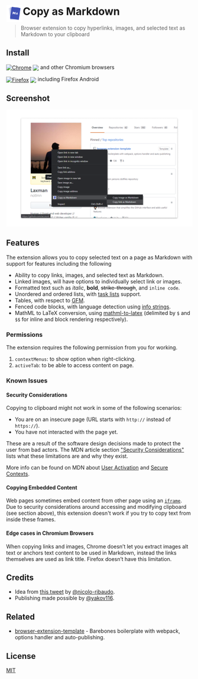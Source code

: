 # <img src="source/copy-as-markdown.png" width="45" align="left"> Copy as Markdown

> Browser extension to copy hyperlinks, images, and selected text as Markdown to your clipboard

## Install

[<img src="https://raw.githubusercontent.com/alrra/browser-logos/90fdf03c/src/chrome/chrome.svg" width="48" alt="Chrome" valign="middle">][link-chrome] [<img valign="middle" src="https://img.shields.io/chrome-web-store/v/nlaionblcaejecbkcillglodmmfhjhfi.svg?label=%20">][link-chrome] and other Chromium browsers

[<img src="https://raw.githubusercontent.com/alrra/browser-logos/90fdf03c/src/firefox/firefox.svg" width="48" alt="Firefox" valign="middle">][link-firefox] [<img valign="middle" src="https://img.shields.io/amo/v/cpy-as-md.svg?label=%20">][link-firefox] including Firefox Android

## Screenshot

![Copy as Markdown](media/screenshot-1280x800.png)

## Features

The extension allows you to copy selected text on a page as Markdown with support for features including the following

- Ability to copy links, images, and selected text as Markdown.
- Linked images, will have options to individually select link or images.
- Formatted text such as _italic_, **bold**, ~~strike-through~~, and `inline code`.
- Unordered and ordered lists, with [task lists](https://github.github.com/gfm/#task-list-items-extension-) support.
- Tables, with respect to [GFM](https://github.github.com/gfm/#tables-extension-).
- Fenced code blocks, with language detection using [info strings](https://github.github.com/gfm/#example-112).
- MathML to LaTeX conversion, using [mathml-to-latex](https://github.com/asnunes/mathml-to-latex) (delimited by `$` and `$$` for inline and block rendering respectively).

### Permissions

The extension requires the following permission from you for working.

1. `contextMenus`: to show option when right-clicking.
1. `activeTab`: to be able to access content on page.

### Known Issues

#### Security Considerations

Copying to clipboard might not work in some of the following scenarios:

- You are on an insecure page (URL starts with `http://` instead of `https://`).
- You have not interacted with the page yet.

These are a result of the software design decisions made to protect the user from bad actors. The MDN article section ["Security Considerations"][link-security-considerations] lists what these limitations are and why they exist.

More info can be found on MDN about [User Activation](link-transient-activation) and [Secure Contexts][link-secure-contexts].

#### Copying Embedded Content

Web pages sometimes embed content from other page using an [`iframe`](http://mdn.io/iframe). Due to security considerations around accessing and modifying clipboard (see section above), this extension doesn't work if you try to copy text from inside these frames.

#### Edge cases in Chromium Browsers

When copying links and images, Chrome doesn’t let you extract images alt text or anchors text content to be used in Markdown, instead the links themselves are used as link title. Firefox doesn’t have this limitation.

## Credits

- Idea from [this tweet](https://twitter.com/NicoloRibaudo/status/1143521181196345346) by [@nicolo-ribaudo](https://github.com/nicolo-ribaudo).
- Publishing made possible by [@yakov116](https://github.com/yakov116).

## Related

- [browser-extension-template](https://github.com/notlmn/browser-extension-template) - Barebones boilerplate with webpack, options handler and auto-publishing.

## License

[MIT](license)

[link-firefox]: https://addons.mozilla.org/en-US/firefox/addon/cpy-as-md
[link-chrome]: https://chromewebstore.google.com/detail/copy-as-markdown/nlaionblcaejecbkcillglodmmfhjhfi
[link-security-considerations]: https://developer.mozilla.org/en-US/docs/Web/API/Clipboard_API#security_considerations
[link-transient-activation]: https://developer.mozilla.org/en-US/docs/Web/Security/User_activation
[link-secure-contexts]: https://developer.mozilla.org/en-US/docs/Web/Security/Secure_Contexts
